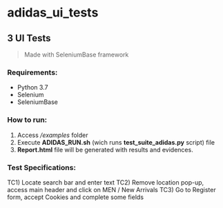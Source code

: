 # adidas_ui_tests

## 3 UI Tests

> Made with SeleniumBase framework

### Requirements:
- Python 3.7
- Selenium
- SeleniumBase


### How to run:
1. Access */examples* folder
2. Execute **ADIDAS_RUN.sh** (wich runs **test_suite_adidas.py** script) file
3. **Report.html** file will be generated with results and evidences.


### Test Specifications: 
TC1) Locate search bar and enter text
TC2) Remove location pop-up, access main header and click on MEN / New Arrivals
TC3) Go to Register form, accept Cookies and complete some fields
